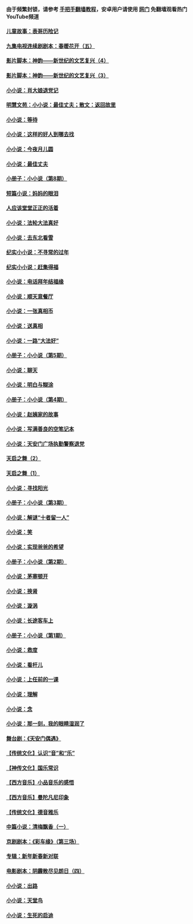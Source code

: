#### 由于频繁封锁，请参考 [手把手翻墙教程](https://github.com/gfw-breaker/guides/wiki/)，安卓用户请使用 [网门](https://github.com/gfw-breaker/nogfw/blob/master/dl.md?t=07120800) 免翻墙观看热门YouTube频道 

#### [儿童故事：表哥历险记](../pages/328/383535.md?t=07120800) 

#### [九集电视连续剧剧本：春暖花开（五）](../pages/328/275919.md?t=07120800) 

#### [影片脚本：神韵——新世纪的文艺复兴（4）](../pages/328/266089.md?t=07120800) 

#### [影片脚本：神韵——新世纪的文艺复兴（3）](../pages/328/266087.md?t=07120800) 

#### [小小说：肖大娘退党记](../pages/328/239807.md?t=07120800) 

#### [明慧文苑：小小说：最佳丈夫；散文：返回故里](../pages/328/3439.md?t=07120800) 

#### [小小说：等待](../pages/328/223927.md?t=07120800) 

#### [小小说：这样的好人到哪去找](../pages/328/209396.md?t=07120800) 

#### [小小说：今夜月儿圆](../pages/328/193588.md?t=07120800) 

#### [小小说：最佳丈夫](../pages/328/190938.md?t=07120800) 

#### [小册子：小小说（第8期）](../pages/328/188202.md?t=07120800) 

#### [短篇小说：妈妈的眼泪](../pages/328/187712.md?t=07120800) 

#### [人应该堂堂正正的活着](../pages/328/182430.md?t=07120800) 

#### [小小说：法轮大法真好](../pages/328/174669.md?t=07120800) 

#### [小小说：去东北看雪](../pages/328/173882.md?t=07120800) 

#### [纪实小小说：不寻常的过年](../pages/328/173187.md?t=07120800) 

#### [纪实小小说：赶集得福](../pages/328/172652.md?t=07120800) 

#### [小小说：电话拜年结福缘](../pages/328/172533.md?t=07120800) 

#### [小小说：顺天意餐厅](../pages/328/170182.md?t=07120800) 

#### [小小说：一张真相币](../pages/328/169410.md?t=07120800) 

#### [小小说：送真相](../pages/328/166713.md?t=07120800) 

#### [小小说：一路“大法好”](../pages/328/162016.md?t=07120800) 

#### [小册子：小小说（第5期）](../pages/328/161131.md?t=07120800) 

#### [小小说：聊天](../pages/328/159640.md?t=07120800) 

#### [小小说：明白与糊涂](../pages/328/158101.md?t=07120800) 

#### [小册子：小小说（第4期）](../pages/328/158006.md?t=07120800) 

#### [小小说：赵姨家的故事](../pages/328/157843.md?t=07120800) 

#### [小小说：写满善良的空笔记本](../pages/328/157382.md?t=07120800) 

#### [小小说：天安门广场执勤警察退党](../pages/328/156982.md?t=07120800) 

#### [天启之舞（2）](../pages/328/153440.md?t=07120800) 

#### [天启之舞（1）](../pages/328/153439.md?t=07120800) 

#### [小小说：寻找阳光](../pages/328/153065.md?t=07120800) 

#### [小册子：小小说（第3期）](../pages/328/151715.md?t=07120800) 

#### [小小说：解谜“十者留一人”](../pages/328/148967.md?t=07120800) 

#### [小小说：笑](../pages/328/148905.md?t=07120800) 

#### [小小说：实现爸爸的希望](../pages/328/148096.md?t=07120800) 

#### [小册子：小小说（第2期）](../pages/328/147214.md?t=07120800) 

#### [小小说：茅塞顿开](../pages/328/147030.md?t=07120800) 

#### [小小说：换肾](../pages/328/146770.md?t=07120800) 

#### [小小说：漩涡](../pages/328/146683.md?t=07120800) 

#### [小小说：长途客车上](../pages/328/145076.md?t=07120800) 

#### [小册子：小小说（第1期）](../pages/328/143963.md?t=07120800) 

#### [小小说：救度](../pages/328/143927.md?t=07120800) 

#### [小小说：看杆儿](../pages/328/142137.md?t=07120800) 

#### [小小说：上任前的一课](../pages/328/140808.md?t=07120800) 

#### [小小说：理解](../pages/328/140476.md?t=07120800) 

#### [小小说：念](../pages/328/139513.md?t=07120800) 

#### [小小说：那一刻，我的眼睛湿润了](../pages/328/138476.md?t=07120800) 

#### [舞台剧：《天安门偶遇》](../pages/328/117155.md?t=07120800) 

#### [【传统文化】认识“音”和“乐”](../pages/328/108667.md?t=07120800) 

#### [【神传文化】国乐常识](../pages/328/104225.md?t=07120800) 

#### [【西方音乐】小品音乐的感悟](../pages/328/102924.md?t=07120800) 

#### [【西方音乐】曼陀凡尼印象](../pages/328/102922.md?t=07120800) 

#### [【传统文化】德音雅乐](../pages/328/102923.md?t=07120800) 

#### [中篇小说：清梅飘香（一）](../pages/328/101058.md?t=07120800) 

#### [京剧剧本：《彩车缘》（第三场）](../pages/328/96434.md?t=07120800) 

#### [专辑：新年新春新对联](../pages/328/94991.md?t=07120800) 

#### [电影剧本：阴霾散尽见朗日（四）](../pages/328/87081.md?t=07120800) 

#### [小小说：出路](../pages/328/84848.md?t=07120800) 

#### [小小说：天堂鸟](../pages/328/83084.md?t=07120800) 

#### [小小说：生死的启迪](../pages/328/70977.md?t=07120800) 

